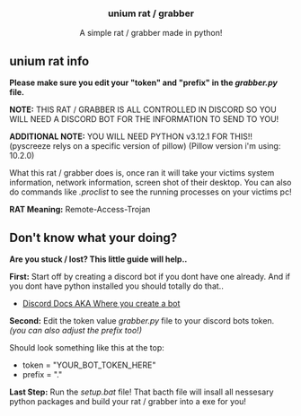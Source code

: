 <h3 align="center">unium rat / grabber</h3>

  <p align="center">
    A simple rat / grabber made in python!
    <br />
  </p>
</div>

## unium rat info

**Please make sure you edit your "token" and "prefix" in the *grabber.py* file.**

**NOTE:** THIS RAT / GRABBER IS ALL CONTROLLED IN DISCORD SO YOU WILL NEED A DISCORD BOT FOR THE INFORMATION TO SEND TO YOU!

**ADDITIONAL NOTE:** YOU WILL NEED PYTHON v3.12.1 FOR THIS!! (pyscreeze relys on a specific version of pillow) (Pillow version i'm using: 10.2.0)

What this rat / grabber does is, once ran it will take your victims system information, network information, screen shot of their desktop.
You can also do commands like *.proclist* to see the running processes on your victims pc!

**RAT Meaning:** Remote-Access-Trojan

## Don't know what your doing?

**Are you stuck / lost? This little guide will help..**

**First:** Start off by creating a discord bot if you dont have one already. And if you dont have python installed you should totally do that..

- [Discord Docs AKA Where you create a bot](https://discord.com/developers/docs/intro)

**Second:** Edit the token value *grabber.py* file to your discord bots token. *(you can also adjust the prefix too!)*

Should look something like this at the top:
- token = "YOUR_BOT_TOKEN_HERE"
- prefix = "."

**Last Step:** Run the *setup.bat* file! That bacth file will insall all nessesary python packages and build your rat / grabber into a exe for you!

